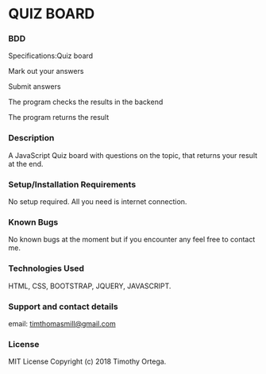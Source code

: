 # QUIZ BOARD

### BDD
Specifications:Quiz board

Mark out your answers      

Submit answers

The program checks the results in the backend

The program returns the result

### Description
A JavaScript Quiz board with questions on the topic, that returns your result at the end.

### Setup/Installation Requirements
No setup required. All you need is internet connection.

### Known Bugs
No known bugs at the moment but if you encounter any feel free to contact me.

### Technologies Used
HTML, CSS, BOOTSTRAP, JQUERY, JAVASCRIPT.

### Support and contact details
email: timthomasmill@gmail.com

### License
MIT License Copyright (c) 2018 Timothy Ortega.
